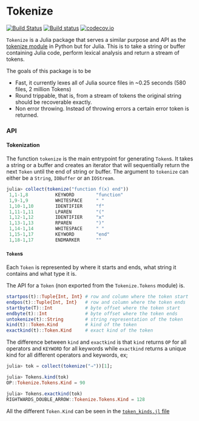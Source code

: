 # Tokenize

[![Build Status](https://travis-ci.org/JuliaLang/Tokenize.jl.svg?branch=master)](https://travis-ci.org/JuliaLang/Tokenize.jl) [![Build status](https://ci.appveyor.com/api/projects/status/h9d9webkxyhpx790?svg=true)](https://ci.appveyor.com/project/KristofferC/tokenize-jl)  [![codecov.io](https://codecov.io/github/JuliaLang/Tokenize.jl/coverage.svg?branch=master)](https://codecov.io/github/JuliaLang/Tokenize.jl?branch=master)


`Tokenize` is a Julia package that serves a similar purpose and API as the [tokenize module](https://docs.python.org/3/library/tokenize.html) in Python but for Julia. This is to take a string or buffer containing Julia code, perform lexical analysis and return a stream of tokens.

The goals of this package is to be

* Fast, it currently lexes all of Julia source files in ~0.25 seconds (580 files, 2 million Tokens)
* Round trippable, that is, from a stream of tokens the original string should be recoverable exactly.
* Non error throwing. Instead of throwing errors a certain error token is returned.

### API

#### Tokenization

The function `tokenize` is the main entrypoint for generating `Token`s.
It takes a string or a buffer and creates an iterator that will sequentially return the next `Token` until the end of string or buffer. The argument to `tokenize` can either be a `String`, `IOBuffer` or an `IOStream`.

```jl
julia> collect(tokenize("function f(x) end"))
 1,1-1,8          KEYWORD        "function"
 1,9-1,9          WHITESPACE     " "
 1,10-1,10        IDENTIFIER     "f"
 1,11-1,11        LPAREN         "("
 1,12-1,12        IDENTIFIER     "x"
 1,13-1,13        RPAREN         ")"
 1,14-1,14        WHITESPACE     " "
 1,15-1,17        KEYWORD        "end"
 1,18-1,17        ENDMARKER      ""
```

#### `Token`s

Each `Token` is represented by where it starts and ends, what string it contains and what type it is.

The API for a `Token` (non exported from the `Tokenize.Tokens` module) is.

```julia
startpos(t)::Tuple{Int, Int} # row and column where the token start
endpos(t)::Tuple{Int, Int}   # row and column where the token ends
startbyte(T)::Int            # byte offset where the token start
endbyte(t)::Int              # byte offset where the token ends
untokenize(t)::String        # string representation of the token
kind(t)::Token.Kind          # kind of the token
exactkind(t)::Token.Kind     # exact kind of the token
```

The difference between `kind` and `exactkind` is that `kind` returns `OP` for all operators and `KEYWORD` for all keywords while `exactkind` returns a unique kind for all different operators and keywords, ex;

```jl
julia> tok = collect(tokenize("⇒"))[1];

julia> Tokens.kind(tok)
OP::Tokenize.Tokens.Kind = 90

julia> Tokens.exactkind(tok)
RIGHTWARDS_DOUBLE_ARROW::Tokenize.Tokens.Kind = 128
```

All the different `Token.Kind` can be seen in the [`token_kinds.jl` file](https://github.com/JuliaLang/Tokenize.jl/blob/master/src/token_kinds.jl)
